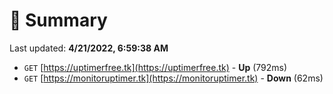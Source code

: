 # 📖 Summary
Last updated: **4/21/2022, 6:59:38 AM**

- `GET` [https://uptimerfree.tk](https://uptimerfree.tk) - **Up** (792ms)
- `GET` [https://monitoruptimer.tk](https://monitoruptimer.tk) - **Down** (62ms)
